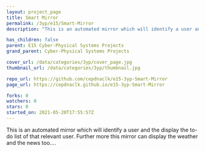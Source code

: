 ```yaml
---
layout: project_page
title: Smart Mirror
permalink: /3yp/e15/Smart-Mirror
description: "This is an automated mirror which will identify a user and the display the to-do list of that relevant user. Further more this mirror can display the weather and the news too...."

has_children: false
parent: E15 Cyber-Physical Systems Projects
grand_parent: Cyber-Physical Systems Projects

cover_url: /data/categories/3yp/cover_page.jpg
thumbnail_url: /data/categories/3yp/thumbnail.jpg

repo_url: https://github.com/cepdnaclk/e15-3yp-Smart-Mirror
page_url: https://cepdnaclk.github.io/e15-3yp-Smart-Mirror

forks: 0
watchers: 0
stars: 0
started_on: 2021-05-20T17:55:57Z
---
```

This is an automated mirror which will identify a user and the display the to-do list of that relevant user. Further more this mirror can display the weather and the news too....

